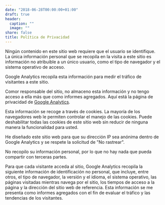 ```yaml
---
date: "2018-06-28T00:00:00+01:00"
draft: true
header:
  caption: ""
  image: ""
share: false
title: Política de Privacidad
---
```


Ningún contenido en este sitio web requiere que el usuario se identifique. La única información personal que se recopila en la visita a este sitio es información no atribuible a un único usuario, como el tipo de navegador y el sistema operativo de acceso. 

Google Analytics recopila esta información para medir el tráfico de visitantes a este sitio.

Comor responsable del sitio, no almaceno esta información y no tengo acceso a ella más que como informes agregados. Aquí está la página de privacidad de [Google Analytics](https://support.google.com/analytics/answer/2838718?hl=es). 

Esta información se recoge a través de cookies. La mayoría de los navegadores web le permiten controlar el manejo de las cookies. Puede deshabilitar todas las cookies de este sitio web sin reducir de ninguna manera la funcionalidad para usted.

He diseñado este sitio web para que su dirección IP sea anónima dentro de Google Analytics y se respete la solicitud de "No rastrear".

No recopilo su información personal, por lo que no hay nada que pueda compartir con terceras partes.

Para que cada visitante acceda al sitio, Google Analytics recopila la siguiente información de identificación no personal, que incluye, entre otros, el tipo de navegador, la versión y el idioma, el sistema operativo, las páginas visitadas mientras navega por el sitio, los tiempos de acceso a la página y la dirección del sitio web de referencia. Esta información se me presenta como informes agregados con el fin de evaluar el tráfico y las tendencias de los visitantes.
